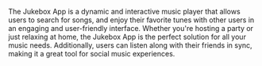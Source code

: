 The Jukebox App is a dynamic and interactive music player that allows users to search for songs, and enjoy their favorite tunes with other users in an engaging and user-friendly interface. Whether you're hosting a party or just relaxing at home, the Jukebox App is the perfect solution for all your music needs. Additionally, users can listen along with their friends in sync, making it a great tool for social music experiences.

